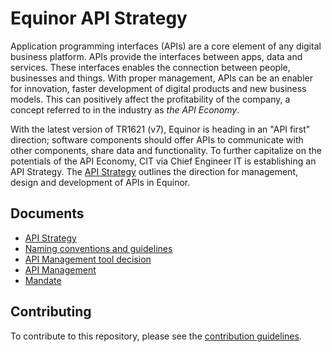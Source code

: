 # Equinor API Strategy

Application programming interfaces (APIs) are a core element of any digital business platform. APIs provide the interfaces between apps, data and services. These interfaces enables the connection between people, businesses and things. With proper management, APIs can be an enabler for innovation, faster development of digital products and new business models. This can positively affect the profitability of the company, a concept referred to in the industry as _the API Economy_. 

With the latest version of TR1621 (v7), Equinor is heading in an "API first" direction; software components should offer APIs to communicate with other components, share data and functionality. To further capitalize on the potentials of the API Economy, CIT via Chief Engineer IT is establishing an API Strategy. The [API Strategy](docs/strategy.md) outlines the direction for management, design and development of APIs in Equinor.


## Documents
* [API Strategy](docs/strategy.md)
* [Naming conventions and guidelines](docs/naming.md)
* [API Management tool decision](docs/api_mgmt_decision.md)
* [API Management](docs/api_management.md)
* [Mandate](docs/mandate.md)


## Contributing
To contribute to this repository, please see the [contribution guidelines](CONTRIBUTING.md).